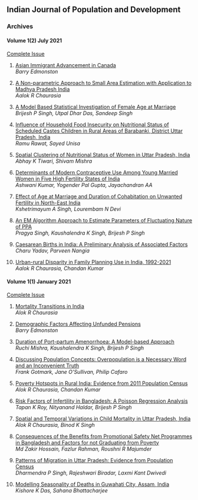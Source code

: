 ## Indian Journal of Population and Development

### Archives

#### Volume 1(2) July 2021

[Complete Issue](../assets/ijpd/2021-1/IJPD_Vol_1_2.pdf)
    <br>

1. [ Asian Immigrant Advancement in Canada ](../assets/ijpd/2021-2/V_1_2_1.pdf)
    <br> *Barry Edmonston*

2. [ A Non-parametric Approach to Small Area Estimation with Application to Madhya Pradesh India ](../assets/ijpd/2021-2/V_1_2_2.pdf)
    <br> *Aalok R Chaurasia*

3. [ A Model Based Statistical Investigation of Female Age at Marriage ](../assets/ijpd/2021-2/V_1_2_3.pdf)
    <br> *Brijesh P Singh, Utpal Dhar Das, Sandeep Singh*

4. [ Influence of Household Food Insecurity on Nutritional Status of Scheduled Castes Children in Rural Areas of Barabanki, District Uttar Pradesh, India ](../assets/ijpd/2021-2/V_1_2_4.pdf)
    <br> *Ramu Rawat, Sayed Unisa*

5. [ Spatial Clustering of Nutritional Status of Women in Uttar Pradesh, India ](../assets/ijpd/2021-2/V_1_2_5.pdf)
    <br> *Abhay K Tiwari, Shivam Mishra*

6. [ Determinants of Modern Contraceptive Use Among Young Married Women in Five High Fertility States of India ](../assets/ijpd/2021-2/V_1_2_6.pdf)
    <br> *Ashwani Kumar, Yogender Pal Gupta, Jayachandran AA*

7. [ Effect of Age at Marriage and Duration of Cohabitation on Unwanted Fertility in North-East India ](../assets/ijpd/2021-2/V_1_2_7.pdf)
    <br> *Kshetrimayum A Singh, Lourembam N Devi*

8. [ An EM Algorithm Approach to Estimate Parameters of Fluctuating Nature of PPA ](../assets/ijpd/2021-2/V_1_2_8.pdf)
    <br> *Pragya Singh, Kaushalendra K Singh, Brijesh P Singh*

9. [ Caesarean Births in India: A Preliminary Analysis of Associated Factors ](../assets/ijpd/2021-2/V_1_2_9.pdf)
    <br> *Charu Yadav, Parveen Nangia*

10. [ Urban-rural Disparity in Family Planning Use in India, 1992-2021 ](../assets/ijpd/2021-2/V_1_2_10.pdf)
    <br> *Aalok R Chaurasia, Chandan Kumar*

#### Volume 1(1) January 2021 

[Complete Issue](../assets/ijpd/2021-1/IJPD_Vol_1_1.pdf)
    <br>

1. [Mortality Transitions in India](../assets/ijpd/2021-1/IJPD_Vol_1_1_1.pdf)
    <br> *Alok R Chaurasia*

2. [Demographic Factors Affecting Unfunded Pensions](../assets/ijpd/2021-1/IJPD_Vol_1_1_2.pdf)
    <br> *Barry Edmonston*

3. [Duration of Port-partum Amenorrhoea: A Model-based Approach](../assets/ijpd/2021-1/IJPD_Vol_1_1_3.pdf)
    <br> *Ruchi Mishra, Kaushalendra K Singh, Brijesh P Singh*

4. [Discussing Population Concepts: Overpopulation is a Necessary Word and an Inconvenient Truth](../assets/ijpd/2021-1/IJPD_Vol_1_1_4.pdf)
    <br> *Frank Gotmark, Jane O'Sullivan, Philip Cafaro*

5. [Poverty Hotspots in Rural India: Evidence from 2011 Population Census](../assets/ijpd/2021-1/IJPD_Vol_1_1_5.pdf)
    <br> *Alok R Chaurasia, Chandan Kumar*

6. [Risk Factors of Infertility in Bangladesh: A Poisson Regression Analysis](../assets/ijpd/2021-1/IJPD_Vol_1_1_6.pdf)
    <br> *Tapan K Roy, Nityanand Haldar, Brijesh P Singh*

7. [Spatial and Temporal Variations in Child Mortality in Uttar Pradesh, India](../assets/ijpd/2021-1/IJPD_Vol_1_1_7.pdf)
    <br> *Alok R Chaurasia, Binod K Singh*

8. [Consequences of the Benefits from Promotional Safety Net Programmes in Bangladesh and Factors for not Graduating from Poverty](../assets/ijpd/2021-1/IJPD_Vol_1_1_8.pdf)
    <br> *Md Zakir Hossain, Fazlur Rahman, Roushni R Majumder*

9. [Patterns of Migration in Uttar Pradesh: Evidence from Population Census](../assets/ijpd/2021-1/IJPD_Vol_1_1_9.pdf)
    <br> *Dharmendra P Singh, Rajeshwari Biradar, Laxmi Kant Dwivedi*

10. [Modelling Seasonality of Deaths in Guwahati City, Assam, India](../assets/ijpd/2021-1/IJPD_Vol_1_1_10.pdf)
    <br> *Kishore K Das, Sahana Bhattacharjee*
